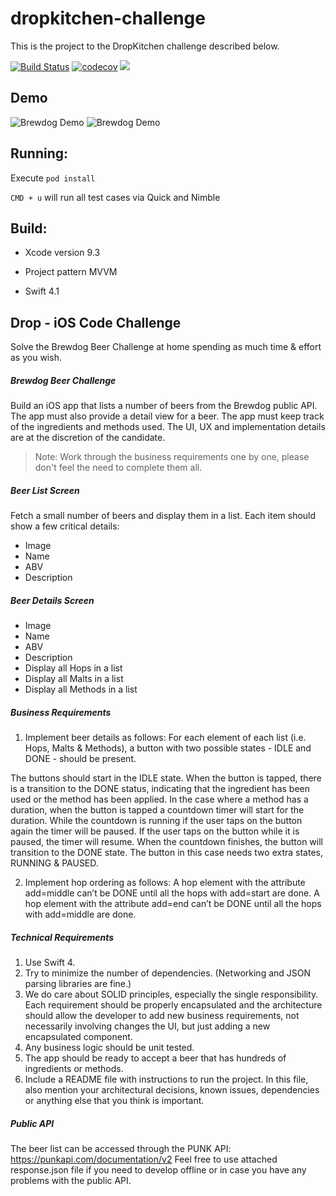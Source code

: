 
# dropkitchen-challenge


This is the project to the DropKitchen challenge described below.

[![Build Status](https://travis-ci.org/lucascorrea/brewdog-challenge.svg?branch=master)](https://travis-ci.org/lucascorrea/brewdog-challenge)
[![codecov](https://codecov.io/gh/lucascorrea/brewdog-challenge/branch/master/graph/badge.svg)](https://codecov.io/gh/lucascorrea/brewdog-challenge)
<a href="https://swift.org"><img src="https://img.shields.io/badge/Swift-4.1-orange.svg?style=flat"></a>

## Demo

![Brewdog Demo](http://www.lucascorrea.com/images/brewdog1.gif)
![Brewdog Demo](http://www.lucascorrea.com/images/brewdog2.gif)

## Running:

Execute `pod install`

`CMD + u` will run all test cases via Quick and Nimble


## Build:

- Xcode version  9.3

- Project pattern MVVM

- Swift 4.1


## Drop - iOS Code Challenge

Solve the Brewdog Beer Challenge at home spending as much time & effort as you wish.

##### Brewdog Beer Challenge

Build an iOS app that lists a number of beers from the Brewdog public API. The app must also provide a detail view for a beer. The app must keep track of the ingredients and methods used. The UI, UX and implementation details are at the discretion of the candidate.

> Note: Work through the business requirements one by one, please don't feel the need to complete them all.

##### Beer List Screen

Fetch a small number of beers and display them in a list. Each item should show a few critical details:
- Image 
- Name
- ABV 
- Description

##### Beer Details Screen
- Image
- Name
- ABV
- Description
- Display all Hops in a list
- Display all Malts in a list
- Display all Methods in a list

##### Business Requirements

1. Implement beer details as follows:
For each element of each list (i.e. Hops, Malts & Methods), a button with two possible states - IDLE and DONE - should be present.

The buttons should start in the IDLE state.
When the button is tapped, there is a transition to the DONE status, indicating that the ingredient has been used or the method has been applied.
In the case where a method has a duration, when the button is tapped a countdown timer will start for the duration. While the countdown is running if the user taps on the button again the timer will be paused. If the user taps on the button while it is paused, the timer will resume. When the countdown finishes, the button will transition to the DONE state. The button in this case needs two extra states, RUNNING & PAUSED.

2. Implement hop ordering as follows:
A hop element with the attribute add=middle can’t be DONE until all the hops with add=start are done.
A hop element with the attribute add=end can’t be DONE until all the hops with add=middle are done.

##### Technical Requirements

1. Use Swift 4.
2. Try to minimize the number of dependencies. (Networking and JSON parsing libraries are
fine.)
3. We do care about SOLID principles, especially the single responsibility. Each requirement
should be properly encapsulated and the architecture should allow the developer to add new business requirements, not necessarily involving changes the UI, but just adding a new encapsulated component.
4. Any business logic should be unit tested.
5. The app should be ready to accept a beer that has hundreds of ingredients or methods.
6. Include a README file with instructions to run the project. In this file, also mention your
architectural decisions, known issues, dependencies or anything else that you think is important.

##### Public API

The beer list can be accessed through the PUNK API: https://punkapi.com/documentation/v2
Feel free to use attached response.json file if you need to develop offline or in case you have any problems with the public API.
